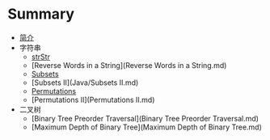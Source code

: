 # Summary

* [简介](README.md)
* 字符串
   * [strStr](Java/strStr.md)
   * [Reverse Words in a String](Reverse Words in a String.md)
   * [Subsets](Java/Subsets.md)
   * [Subsets II](Java/Subsets II.md)
   * [Permutations](Permutations.md)
   * [Permutations II](Permutations II.md)
* 二叉树
   * [Binary Tree Preorder Traversal](Binary Tree Preorder Traversal.md)
   * [Maximum Depth of Binary Tree](Maximum Depth of Binary Tree.md)

